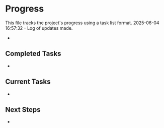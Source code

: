 # Progress

This file tracks the project's progress using a task list format.
2025-06-04 16:57:32 - Log of updates made.

*

## Completed Tasks

*   

## Current Tasks

*   

## Next Steps

*